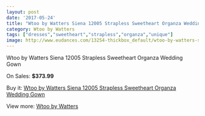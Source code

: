 ```yaml
---
layout: post
date: '2017-05-24'
title: "Wtoo by Watters Siena 12005 Strapless Sweetheart Organza Wedding Gown"
category: Wtoo by Watters
tags: ["dresses","sweetheart","strapless","organza","unique"]
image: http://www.eudances.com/13254-thickbox_default/wtoo-by-watters-siena-12005-strapless-sweetheart-organza-wedding-gown.jpg
---
```

Wtoo by Watters Siena 12005 Strapless Sweetheart Organza Wedding Gown

On Sales: **$373.99**
<a href="https://www.eudances.com/en/wtoo-by-watters/4009-wtoo-by-watters-siena-12005-strapless-sweetheart-organza-wedding-gown.html"><amp-img layout="responsive" width="600" height="600" src="//www.eudances.com/13254-thickbox_default/wtoo-by-watters-siena-12005-strapless-sweetheart-organza-wedding-gown.jpg" alt="Wtoo by Watters Siena 12005 Strapless Sweetheart Organza Wedding Gown 0" /></a>
<a href="https://www.eudances.com/en/wtoo-by-watters/4009-wtoo-by-watters-siena-12005-strapless-sweetheart-organza-wedding-gown.html"><amp-img layout="responsive" width="600" height="600" src="//www.eudances.com/13256-thickbox_default/wtoo-by-watters-siena-12005-strapless-sweetheart-organza-wedding-gown.jpg" alt="Wtoo by Watters Siena 12005 Strapless Sweetheart Organza Wedding Gown 1" /></a>
<a href="https://www.eudances.com/en/wtoo-by-watters/4009-wtoo-by-watters-siena-12005-strapless-sweetheart-organza-wedding-gown.html"><amp-img layout="responsive" width="600" height="600" src="//www.eudances.com/13255-thickbox_default/wtoo-by-watters-siena-12005-strapless-sweetheart-organza-wedding-gown.jpg" alt="Wtoo by Watters Siena 12005 Strapless Sweetheart Organza Wedding Gown 2" /></a>

Buy it: [Wtoo by Watters Siena 12005 Strapless Sweetheart Organza Wedding Gown](https://www.eudances.com/en/wtoo-by-watters/4009-wtoo-by-watters-siena-12005-strapless-sweetheart-organza-wedding-gown.html "Wtoo by Watters Siena 12005 Strapless Sweetheart Organza Wedding Gown")

View more: [Wtoo by Watters](https://www.eudances.com/en/49-wtoo-by-watters "Wtoo by Watters")